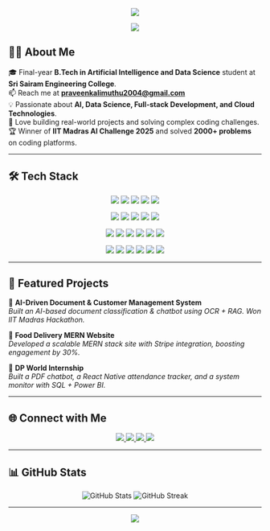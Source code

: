 <!-- Profile Banner -->
<p align="center">
  <img src="https://capsule-render.vercel.app/api?type=waving&color=1e3c72,2a5298&height=230&section=header&text=Hi%20👋,%20I'm%20Praveen%20K&fontSize=45&fontColor=ffffff&animation=twinkling&fontAlignY=40" />
</p>


<p align="center">
  <img src="https://readme-typing-svg.herokuapp.com?font=Fira+Code&size=24&duration=4000&pause=1000&color=2A5298&center=true&vCenter=true&width=600&lines=AI+%26+Full+Stack+Developer;Hackathon+Winner+%F0%9F%8F%86;Problem+Solver+with+2000%2B+DSA+Solutions" />
</p>



<!-- About Section -->
## 👨‍💻 About Me  

🎓 Final-year **B.Tech in Artificial Intelligence and Data Science** student at **Sri Sairam Engineering College**.  
📫 Reach me at **praveenkalimuthu2004@gmail.com**  
💡 Passionate about **AI, Data Science, Full-stack Development, and Cloud Technologies**.  
🚀 Love building real-world projects and solving complex coding challenges.  
🏆 Winner of **IIT Madras AI Challenge 2025** and solved **2000+ problems** on coding platforms.  

---

## 🛠️ Tech Stack  

<p align="center">
  <!-- Languages -->
  <img src="https://img.shields.io/badge/Python-3776AB?style=for-the-badge&logo=python&logoColor=white"/>
  <img src="https://img.shields.io/badge/Java-007396?style=for-the-badge&logo=java&logoColor=white"/>
  <img src="https://img.shields.io/badge/C-00599C?style=for-the-badge&logo=c&logoColor=white"/>
  <img src="https://img.shields.io/badge/JavaScript-F7DF1E?style=for-the-badge&logo=javascript&logoColor=black"/>
  <img src="https://img.shields.io/badge/SQL-025E8C?style=for-the-badge&logo=postgresql&logoColor=white"/>
</p>

<p align="center">
  <!-- Frameworks -->
  <img src="https://img.shields.io/badge/React-20232A?style=for-the-badge&logo=react&logoColor=61DAFB"/>
  <img src="https://img.shields.io/badge/Node.js-339933?style=for-the-badge&logo=node.js&logoColor=white"/>
  <img src="https://img.shields.io/badge/Express.js-000000?style=for-the-badge&logo=express&logoColor=white"/>
  <img src="https://img.shields.io/badge/Flask-000000?style=for-the-badge&logo=flask&logoColor=white"/>
  <img src="https://img.shields.io/badge/LangChain-1E3A8A?style=for-the-badge&logo=chainlink&logoColor=white"/>
</p>

<p align="center">
  <!-- Databases & Cloud -->
  <img src="https://img.shields.io/badge/MongoDB-4EA94B?style=for-the-badge&logo=mongodb&logoColor=white"/>
  <img src="https://img.shields.io/badge/MySQL-4479A1?style=for-the-badge&logo=mysql&logoColor=white"/>
  <img src="https://img.shields.io/badge/PostgreSQL-336791?style=for-the-badge&logo=postgresql&logoColor=white"/>
  <img src="https://img.shields.io/badge/Firebase-FFCA28?style=for-the-badge&logo=firebase&logoColor=black"/>
  <img src="https://img.shields.io/badge/AWS-FF9900?style=for-the-badge&logo=amazonaws&logoColor=white"/>
  <img src="https://img.shields.io/badge/Azure-0078D4?style=for-the-badge&logo=microsoftazure&logoColor=white"/>
</p>

<p align="center">
  <!-- Tools -->
  <img src="https://img.shields.io/badge/Git-F05032?style=for-the-badge&logo=git&logoColor=white"/>
  <img src="https://img.shields.io/badge/Docker-2496ED?style=for-the-badge&logo=docker&logoColor=white"/>
  <img src="https://img.shields.io/badge/Kubernetes-326CE5?style=for-the-badge&logo=kubernetes&logoColor=white"/>
  <img src="https://img.shields.io/badge/Postman-FF6C37?style=for-the-badge&logo=postman&logoColor=white"/>
  <img src="https://img.shields.io/badge/PowerBI-F2C811?style=for-the-badge&logo=powerbi&logoColor=black"/>
  <img src="https://img.shields.io/badge/VS%20Code-0078d7?style=for-the-badge&logo=visualstudiocode&logoColor=white"/>
</p>

---

## 📌 Featured Projects
🔹 **AI-Driven Document & Customer Management System**  
*Built an AI-based document classification & chatbot using OCR + RAG. Won IIT Madras Hackathon.*  

🔹 **Food Delivery MERN Website**  
*Developed a scalable MERN stack site with Stripe integration, boosting engagement by 30%.*  

🔹 **DP World Internship**  
*Built a PDF chatbot, a React Native attendance tracker, and a system monitor with SQL + Power BI.*  

---

## 🌐 Connect with Me  

<p align="center">
  <a href="https://github.com/Praveen952k4">
    <img src="https://img.shields.io/badge/GitHub-181717?style=for-the-badge&logo=github&logoColor=white" />
  </a>
  <a href="https://www.linkedin.com/in/praveen-k2004/">
    <img src="https://img.shields.io/badge/LinkedIn-0077b5?style=for-the-badge&logo=linkedin&logoColor=white" />
  </a>
  <a href="https://leetcode.com/u/12a14praveen/">
    <img src="https://img.shields.io/badge/LeetCode-FFA116?style=for-the-badge&logo=leetcode&logoColor=black" />
  </a>
  <a href="https://auth.geeksforgeeks.org/user/praveen/profile">
    <img src="https://img.shields.io/badge/GeeksforGeeks-2F8D46?style=for-the-badge&logo=geeksforgeeks&logoColor=white" />
  </a>
</p>

---

## 📊 GitHub Stats  

<p align="center">
  <img src="https://github-readme-stats.vercel.app/api?username=Praveen952k4&show_icons=true&theme=tokyonight" alt="GitHub Stats" />
  <img src="https://github-readme-streak-stats.herokuapp.com/?user=Praveen952k4&theme=tokyonight" alt="GitHub Streak" />
</p>

---

<!-- Footer -->
<p align="center">
  <img src="https://capsule-render.vercel.app/api?type=waving&color=2a5298,1e3c72&height=120&section=footer" />
</p>

